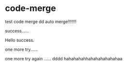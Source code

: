 # code-merge
test code merge
dd
auto merge!!!!!!!

success......

Hello success.

one more try......

one more try  again ......
dddd
hahahahahhahahahahahahaa
